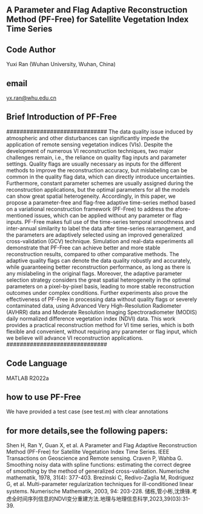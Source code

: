 ## A Parameter and Flag Adaptive Reconstruction Method (PF-Free) for Satellite Vegetation Index Time Series
## Code Author
Yuxi Ran (Wuhan University, Wuhan, China)
## email
yx.ran@whu.edu.cn

## Brief Introduction of PF-Free
##############################
The data quality issue induced by atmospheric and other disturbances can significantly impede the application of remote sensing vegetation indices (VIs). 
Despite the development of numerous VI reconstruction techniques, two major challenges remain, i.e., the reliance on quality flag inputs and parameter 
settings. Quality flags are usually necessary as inputs for the different methods to improve the reconstruction accuracy, but mislabeling can be common 
in the quality flag data, which can directly introduce uncertainties. Furthermore, constant parameter schemes are usually assigned during the 
reconstruction applications, but the optimal parameters for all the models can show great spatial heterogeneity. Accordingly, in this paper, we propose
a parameter-free and flag-free adaptive time-series method based on a variational reconstruction framework (PF-Free) to address the afore-mentioned 
issues, which can be applied without any parameter or flag inputs. PF-Free makes full use of the time-series temporal smoothness and inter-annual 
similarity to label the data after time-series rearrangement, and the parameters are adaptively selected using an improved generalized cross-validation 
(GCV) technique. Simulation and real-data experiments all demonstrate that PF-Free can achieve better and more stable reconstruction results, compared
to other comparative methods. The adaptive quality flags can denote the data quality robustly and accurately, while guaranteeing better reconstruction
performance, as long as there is any mislabeling in the original flags. Moreover, the adaptive parameter selection strategy considers the great spatial
heterogeneity in the optimal parameters on a pixel-by-pixel basis, leading to more stable reconstruction outcomes under complex conditions. Further 
experiments also prove the effectiveness of PF-Free in processing data without quality flags or severely contaminated data, using Advanced Very 
High-Resolution Radiometer (AVHRR) data and Moderate Resolution Imaging Spectroradiometer (MODIS) daily normalized difference vegetation index (NDVI) 
data. This work provides a practical reconstruction method for VI time series, which is both flexible and convenient, without requiring any parameter
or flag input, which we believe will advance VI reconstruction applications.
##############################

## Code Language
MATLAB R2022a

## how to use PF-Free
We have provided a test case (see test.m) with clear annotations

## for more details,see the following papers:
Shen H, Ran Y, Guan X, et al. A Parameter and Flag Adaptive Reconstruction Method (PF-Free) for Satellite Vegetation Index Time Series. lEEE Transactions on Geoscience and Remote sensing.
Craven P, Wahba G. Smoothing noisy data with spline functions: estimating the correct degree of smoothing by the method of generalized cross-validation. Numerische mathematik, 1978, 31(4): 377-403.
Brezinski C, Redivo-Zaglia M, Rodriguez G, et al. Multi-parameter regularization techniques for ill-conditioned linear systems. Numerische Mathematik, 2003, 94: 203-228.
储栋,管小彬,沈焕锋.考虑全时间序列信息的NDVI变分重建方法.地理与地理信息科学,2023,39(03):31-39.
